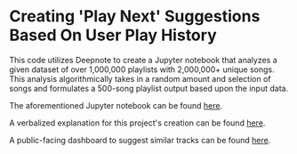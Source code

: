 # Creating 'Play Next' Suggestions Based On User Play History

This code utilizes Deepnote to create a Jupyter notebook that analyzes a given dataset of over 1,000,000 playlists with 2,000,000+ unique songs. This analysis algorithmically
takes in a random amount and selection of songs and formulates a 500-song playlist output based upon the input data. 

The aforementioned Jupyter notebook can be found [here](https://pauljflanagan.github.io/spotify_million_playlist/, "Deepnote Project").

A verbalized explanation for this project's creation can be found [here](https://p-flanagan.medium.com/technical-taste-in-music-7ed93282e0c0, "Explanation Article").

A public-facing dashboard to suggest similar tracks can be found [here](https://ancient-reef-69952.herokuapp.com/).
